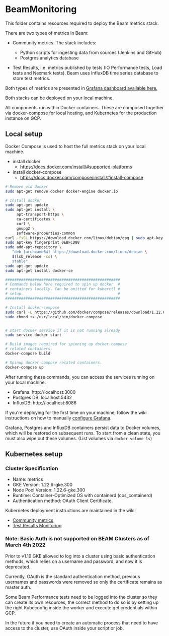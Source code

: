 <!--
    Licensed to the Apache Software Foundation (ASF) under one
    or more contributor license agreements.  See the NOTICE file
    distributed with this work for additional information
    regarding copyright ownership.  The ASF licenses this file
    to you under the Apache License, Version 2.0 (the
    "License"); you may not use this file except in compliance
    with the License.  You may obtain a copy of the License at

      http://www.apache.org/licenses/LICENSE-2.0

    Unless required by applicable law or agreed to in writing,
    software distributed under the License is distributed on an
    "AS IS" BASIS, WITHOUT WARRANTIES OR CONDITIONS OF ANY
    KIND, either express or implied.  See the License for the
    specific language governing permissions and limitations
    under the License.
-->
# BeamMonitoring
This folder contains resources required to deploy the Beam metrics stack.

There are two types of metrics in Beam:
* Community metrics. The stack includes:
  * Python scripts for ingesting data from sources (Jenkins and GitHub)
  * Postgres analytics database

* Test Results, i.e. metrics published by tests (IO Performance tests, Load tests and Nexmark tests). Beam uses InfluxDB time series database to store test metrics.


Both types of metrics are presented in [Grafana dashboard available here.](http://metrics.beam.apache.org)

Both stacks can be deployed on your local machine.

All components run within Docker containers. These are composed together via
docker-compose for local hosting, and Kubernetes for the production instance on
GCP.

## Local setup

Docker Compose is used to host the full metrics stack on your local machine.

* install docker
    * https://docs.docker.com/install/#supported-platforms
* install docker-compose
    * https://docs.docker.com/compose/install/#install-compose

```sh
# Remove old docker
sudo apt-get remove docker docker-engine docker.io

# Install docker
sudo apt-get update
sudo apt-get install \
     apt-transport-https \
     ca-certificates \
     curl \
     gnupg2 \
     software-properties-common
curl -fsSL https://download.docker.com/linux/debian/gpg | sudo apt-key add -
sudo apt-key fingerprint 0EBFCD88
sudo add-apt-repository \
   "deb [arch=amd64] https://download.docker.com/linux/debian \
   $(lsb_release -cs) \
   stable"
sudo apt-get update
sudo apt-get install docker-ce

###################################################
# Commands below here required to spin up docker  #
# containers locally. Can be omitted for kuberctl #
# setup.                                          #
###################################################

# Install docker-compose
sudo curl -L https://github.com/docker/compose/releases/download/1.22.0/docker-compose-$(uname -s)-$(uname -m) -o /usr/local/bin/docker-compose
sudo chmod +x /usr/local/bin/docker-compose


# start docker service if it is not running already
sudo service docker start

# Build images required for spinning up docker-compose
# related containers.
docker-compose build

# Spinup docker-compose related containers.
docker-compose up
```

After running these commands, you can access the services running on your local
machine:

* Grafana: http://localhost:3000
* Postgres DB: localhost:5432
* InfluxDB: http://localhost:8086

If you're deploying for the first time on your machine, follow the wiki instructions
on how to manually [configure
Grafana](https://cwiki.apache.org/confluence/display/BEAM/Community+Metrics#CommunityMetrics-GrafanaUI).

Grafana, Postgres and InfluxDB containers persist data to Docker volumes, which will be
restored on subsequent runs. To start from a clean state, you must also wipe out
these volumes. (List volumes via `docker volume ls`)

## Kubernetes setup

### Cluster Specification
* Name: metrics
* GKE Version: 1.22.6-gke.300
* Node Pool Version: 1.22.6-gke.300
* Runtime: Container-Optimized OS with containerd (cos_containerd)
* Authentication method: OAuth Client Certificate.

Kubernetes deployment instructions are maintained in the wiki:
* [Community metrics](https://cwiki.apache.org/confluence/display/BEAM/Community+Metrics)
* [Test Results Monitoring](https://cwiki.apache.org/confluence/display/BEAM/Test+Results+Monitoring)


### Note: Basic Auth is not supported on BEAM Clusters as of March 4th 2022

Prior to v1.19 GKE allowed to log into a cluster using basic authentication methods, which relies on a username and password, and now it is deprecated.

Currently, OAuth is the standard authentication method, previous usernames and passwords were removed so only the certificate remains as master auth.

Some Beam Performance tests need to be logged into the cluster so they can create its own resources, the correct method to do so is by setting up the right Kubeconfig inside the worker and execute get credentials within GCP.

In the future if you need to create an automatic process that need to have access to the cluster, use OAuth inside your script or job.